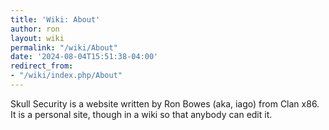 ```yaml
---
title: 'Wiki: About'
author: ron
layout: wiki
permalink: "/wiki/About"
date: '2024-08-04T15:51:38-04:00'
redirect_from:
- "/wiki/index.php/About"
---
```


Skull Security is a website written by Ron Bowes (aka, iago) from Clan x86. It is a personal site, though in a wiki so that anybody can edit it.
